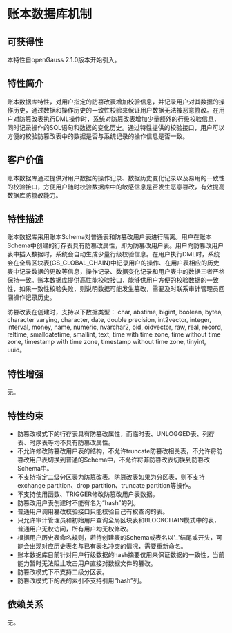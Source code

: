 # 账本数据库机制<a name="ZH-CN_TOPIC_0000001110353738"></a>

## 可获得性<a name="section17746747"></a>

本特性自openGauss 2.1.0版本开始引入。

## 特性简介<a name="section25503003"></a>

账本数据库特性，对用户指定的防篡改表增加校验信息，并记录用户对其数据的操作历史，通过数据和操作历史的一致性校验来保证用户数据无法被恶意篡改。在用户对防篡改表执行DML操作时，系统对防篡改表增加少量额外的行级校验信息，同时记录操作的SQL语句和数据的变化历史。通过特性提供的校验接口，用户可以方便的校验防篡改表中的数据是否与系统记录的操作信息是否一致。

## 客户价值<a name="section28200442"></a>

账本数据库通过提供对用户数据的操作记录、数据历史变化记录以及易用的一致性的校验接口，方便用户随时校验数据库中的敏感信息是否发生恶意篡改，有效提高数据库防篡改能力。

## 特性描述<a name="section52477394"></a>

账本数据库采用账本Schema对普通表和防篡改用户表进行隔离。用户在账本Schema中创建的行存表具有防篡改属性，即为防篡改用户表。用户向防篡改用户表中插入数据时，系统会自动生成少量行级校验信息。在用户执行DML时，系统会在全局区块表\(GS\_GLOBAL\_CHAIN\)中记录用户的操作、在用户表相应的历史表中记录数据的更改等信息，操作记录、数据变化记录和用户表中的数据三者严格保持一致。账本数据库提供高性能校验接口，能够供用户方便的校验数据的一致性，如果一致性校验失败，则说明数据可能发生篡改，需要及时联系审计管理员回溯操作记录历史。

防篡改表在创建时，支持以下数据类型：
char, abstime, bigint, boolean, bytea, character varying, character, date, double precision, int2vector, integer, interval, money, name, numeric, nvarchar2, oid, oidvector, raw, real, record, reltime, smalldatetime, smallint, text, time with time zone, time without time zone, timestamp with time zone, timestamp without time zone, tinyint, uuid。

## 特性增强<a name="section2534498"></a>

无。

## 特性约束<a name="section06531946143616"></a>

-   防篡改模式下的行存表具有防篡改属性，而临时表、UNLOGGED表、列存表、时序表等均不具有防篡改属性。
-   不允许修改防篡改用户表的结构，不允许truncate防篡改相关表，不允许将防篡改用户表切换到普通的Schema中，不允许将非防篡改表切换到防篡改Schema中。
-   不支持指定二级分区表为防篡改表。防篡改表如果为分区表，则不支持exchange partition、drop partition、truncate partition等操作。
-   不支持使用函数、TRIGGER修改防篡改用户表数据。
-   防篡改用户表创建时不能有名为“hash”的列。
-   普通用户调用篡改校验接口只能校验自己有权查询的表。
-   只允许审计管理员和初始用户查询全局区块表和BLOCKCHAIN模式中的表，普通用户无权访问，所有用户均无权修改。
-   根据用户历史表命名规则，若待创建表的Schema或表名以'\_'结尾或开头，可能会出现对应历史表名与已有表名冲突的情况，需要重新命名。
-   账本数据库目前针对用户行级数据的hash摘要仅用来保证数据的一致性，当前能力暂时无法阻止攻击用户直接对数据文件的篡改。
-   防篡改模式下不支持二级分区表。
-   防篡改模式下的表的索引不支持引用“hash”列。

## 依赖关系<a name="section22810484"></a>

无。

